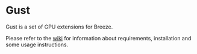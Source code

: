 Gust
====

Gust is a set of GPU extensions for Breeze.

Please refer to the [wiki](https://github.com/piotrMocz/gust/wiki) for information about requirements, installation and some usage instructions.
